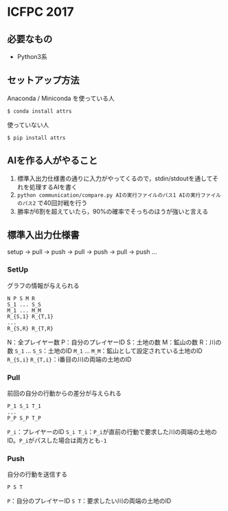 # ICFPC 2017

## 必要なもの

* Python3系

## セットアップ方法

Anaconda / Miniconda を使っている人

```
$ conda install attrs
```

使っていない人

```
$ pip install attrs
```

## AIを作る人がやること

1. 標準入出力仕様書の通りに入力がやってくるので，stdin/stdoutを通してそれを処理するAIを書く
2. `python communication/compare.py AIの実行ファイルのパス1 AIの実行ファイルのパス2` で40回対戦を行う
3. 勝率が6割を超えていたら，90%の確率でそっちのほうが強いと言える

## 標準入出力仕様書

setup -> pull -> push -> pull -> push -> pull -> push ...

### SetUp

グラフの情報が与えられる

```
N P S M R
S_1 ... S_S
M_1 ... M_M
R_{S,1} R_{T,1}
...
R_{S,R} R_{T,R}
```

N：全プレイヤー数
P：自分のプレイヤーID
S：土地の数
M：鉱山の数
R：川の数
`S_1` ... `S_S`：土地のID
`M_1` ... `M_M`：鉱山として設定されている土地のID
`R_{S,i}` `R_{T,i}`：i番目の川の両端の土地のID

### Pull

前回の自分の行動からの差分が与えられる

```
P_1 S_1 T_1
...
P_P S_P T_P
```

`P_i`：プレイヤーのID
`S_i T_i`：`P_i`が直前の行動で要求した川の両端の土地のID。`P_i`がパスした場合は両方とも`-1`

### Push

自分の行動を送信する

```
P S T
```

`P`：自分のプレイヤーID
`S T`：要求したい川の両端の土地のID
